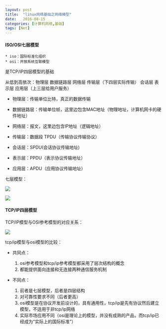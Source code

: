 ```yaml
---
layout: post
title:  "linux网络基础之网络模型"
date:   2016-08-15
categories: [计算机网络,基础]
tags: [Net]
---
```

#### ISO/OSI七层模型

	* iso：国际标准化组织
	* osi：开放系统互联模型


是TCP/IP四层模型的基础

从低到高依次：物理层 数据链路层 网络层 传输层（下四层实际传输） 会话层 表示层 应用层（上三层给用户服务） 

- 物理层：传输单位比特，真正的数据传输

- 数据链路层：传输单位帧，这里边包含MAC地址（物理地址，计算机网卡的硬件地址）

- 网络层：报文，这里边包含IP地址（逻辑地址）

- 传输层：数据段 TPDU（传输协议传输协议）

- 会话层：SPDU(会话协议传输地址)

- 表示层：PPDU（表示协议传输地址）

- 应用层：APDU（应用协议传输地址）


七层模型：

![](http://ot0nm27pk.bkt.clouddn.com/net.png)

![](http://ot0nm27pk.bkt.clouddn.com/net01.png)


#### TCP/IP四层模型

TCP/IP模型与OSI参考模型的对应关系：

![](http://ot0nm27pk.bkt.clouddn.com/net03.png)

tcp/ip模型与osi模型的比较：

* 共同点：

	1. osi参考模型和tcp/ip参考模型都采用了层次结构的概念
	2. 都能提供面向连接和无连接两种通信服务机制



* 不同点：
	1. 前者是七层模型，后者是四层结构
	2. 对可靠性要求不同（后者更高）
	3. osi模型是在协议开发前设计的，具有通用性，tcp/ip是先有协议然后建立模型，不适用于非tcp/ip网络
	4. 实际市场应用不同（osi是理论上的模型，并没有成熟的产品，而tcp/ip已经成为“实际上的国际标准”）







